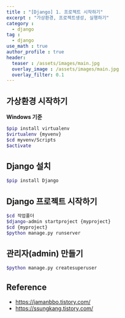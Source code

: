 ```yaml
---
title : "[Django] 1. 프로젝트 시작하기"
excerpt : "가상환경, 프로젝트생성, 실행하기"
category :
  - django
tag :
  - django
use_math : true
author_profile : true
header:
  teaser : /assets/images/main.jpg
  overlay_image : /assets/images/main.jpg
  overlay_filter: 0.1
---
```


## 가상환경 시작하기

**Windows 기준**
```bash
$pip install virtualenv
$virtualenv {myvenv}
$cd myvenv/Scripts
$activate
```

## Django 설치
```bash
$pip install Django
```

## Django 프로젝트 시작하기
```bash
$cd 작업폴더
$django-admin startproject {myproject}
$cd {myproject}
$python manage.py runserver
```

## 관리자(admin) 만들기
```bash
$python manage.py createsuperuser
```

## Reference
- https://jamanbbo.tistory.com/
- https://ssungkang.tistory.com/